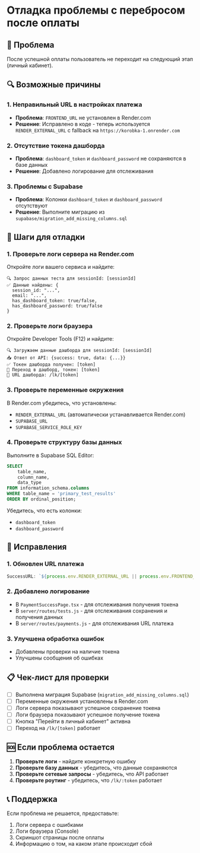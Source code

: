 # Отладка проблемы с перебросом после оплаты

## 🚨 Проблема

После успешной оплаты пользователь не переходит на следующий этап (личный кабинет).

## 🔍 Возможные причины

### 1. Неправильный URL в настройках платежа
- **Проблема**: `FRONTEND_URL` не установлен в Render.com
- **Решение**: Исправлено в коде - теперь используется `RENDER_EXTERNAL_URL` с fallback на `https://korobka-1.onrender.com`

### 2. Отсутствие токена дашборда
- **Проблема**: `dashboard_token` и `dashboard_password` не сохраняются в базе данных
- **Решение**: Добавлено логирование для отслеживания

### 3. Проблемы с Supabase
- **Проблема**: Колонки `dashboard_token` и `dashboard_password` отсутствуют
- **Решение**: Выполните миграцию из `supabase/migration_add_missing_columns.sql`

## 🔧 Шаги для отладки

### 1. Проверьте логи сервера на Render.com

Откройте логи вашего сервиса и найдите:

```
🔍 Запрос данных теста для sessionId: [sessionId]
✅ Данные найдены: {
  session_id: "...",
  email: "...",
  has_dashboard_token: true/false,
  has_dashboard_password: true/false
}
```

### 2. Проверьте логи браузера

Откройте Developer Tools (F12) и найдите:

```
🔍 Загружаем данные дашборда для sessionId: [sessionId]
📥 Ответ от API: {success: true, data: {...}}
✅ Токен дашборда получен: [token]
🚀 Переход в дашборд, токен: [token]
🔗 URL дашборда: /lk/[token]
```

### 3. Проверьте переменные окружения

В Render.com убедитесь, что установлены:
- `RENDER_EXTERNAL_URL` (автоматически устанавливается Render.com)
- `SUPABASE_URL`
- `SUPABASE_SERVICE_ROLE_KEY`

### 4. Проверьте структуру базы данных

Выполните в Supabase SQL Editor:

```sql
SELECT 
    table_name,
    column_name,
    data_type
FROM information_schema.columns 
WHERE table_name = 'primary_test_results'
ORDER BY ordinal_position;
```

Убедитесь, что есть колонки:
- `dashboard_token`
- `dashboard_password`

## 🚀 Исправления

### 1. Обновлен URL платежа
```javascript
SuccessURL: `${process.env.RENDER_EXTERNAL_URL || process.env.FRONTEND_URL || 'https://korobka-1.onrender.com'}/payment-success?sessionId=${sessionId}`
```

### 2. Добавлено логирование
- В `PaymentSuccessPage.tsx` - для отслеживания получения токена
- В `server/routes/tests.js` - для отслеживания сохранения и получения данных
- В `server/routes/payments.js` - для отслеживания URL платежа

### 3. Улучшена обработка ошибок
- Добавлены проверки на наличие токена
- Улучшены сообщения об ошибках

## 📋 Чек-лист для проверки

- [ ] Выполнена миграция Supabase (`migration_add_missing_columns.sql`)
- [ ] Переменные окружения установлены в Render.com
- [ ] Логи сервера показывают успешное сохранение токена
- [ ] Логи браузера показывают успешное получение токена
- [ ] Кнопка "Перейти в личный кабинет" активна
- [ ] Переход на `/lk/[token]` работает

## 🆘 Если проблема остается

1. **Проверьте логи** - найдите конкретную ошибку
2. **Проверьте базу данных** - убедитесь, что данные сохраняются
3. **Проверьте сетевые запросы** - убедитесь, что API работает
4. **Проверьте роутинг** - убедитесь, что `/lk/:token` работает

## 📞 Поддержка

Если проблема не решается, предоставьте:
1. Логи сервера с ошибками
2. Логи браузера (Console)
3. Скриншот страницы после оплаты
4. Информацию о том, на каком этапе происходит сбой
